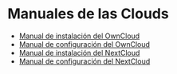 # Manuales de las Clouds

* [Manual de instalación del OwnCloud](Manual.md)
* [Manual de configuración del OwnCloud](ConfOwn.md)
* [Manual de instalación del NextCloud](Manual1.md)
* [Manual de configuración del NextCloud](ConfNext.md)
